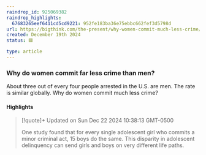 ```yaml
---
raindrop_id: 925069382
raindrop_highlights:
  67683265eef6411cd5cd9221: 952fe183ba36e75ebbc662fef3d5798d
url: https://bigthink.com/the-present/why-women-commit-much-less-crime/
created: December 19th 2024
status: 🟥

type: article
---
```



### Why do women commit far less crime than men?

About three out of every four people arrested in the U.S. are men. The rate is similar globally. Why do women commit much less crime?

#### Highlights

> [!quote]+ Updated on Sun Dec 22 2024 10:38:13 GMT-0500
>
> One study found that for every single adolescent girl who commits a minor criminal act, 15 boys do the same. This disparity in adolescent delinquency can send girls and boys on very different life paths.
